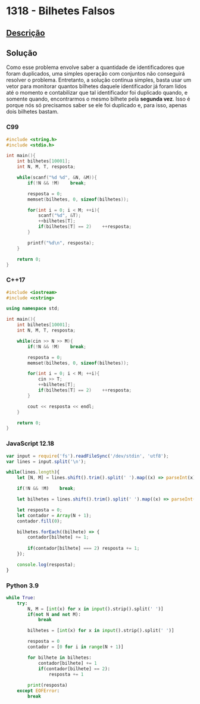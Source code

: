 # 1318 - Bilhetes Falsos

## [Descrição](https://www.beecrowd.com.br/judge/pt/problems/view/1318)

## Solução

Como esse problema envolve saber a quantidade de identificadores que foram duplicados, uma simples operação com conjuntos não conseguirá resolver o problema. Entretanto, a solução continua simples, basta usar um vetor para monitorar quantos bilhetes daquele identificador já foram lidos até o momento e contabilizar que tal identificador foi duplicado quando, e somente quando, encontrarmos o mesmo bilhete pela **segunda vez**. Isso é porque nós só precisamos saber se ele foi duplicado e, para isso, apenas dois bilhetes bastam.

### C99
```c
#include <string.h>
#include <stdio.h>

int main(){
    int bilhetes[10001];
    int N, M, T, resposta;

    while(scanf("%d %d", &N, &M)){
        if(!N && !M)    break;

        resposta = 0;
        memset(bilhetes, 0, sizeof(bilhetes));

        for(int i = 0; i < M; ++i){
            scanf("%d", &T);
            ++bilhetes[T];
            if(bilhetes[T] == 2)    ++resposta;
        }

        printf("%d\n", resposta);
    }

    return 0;
}
```

### C++17
```cpp
#include <iostream>
#include <cstring>

using namespace std;

int main(){
    int bilhetes[10001];
    int N, M, T, resposta;

    while(cin >> N >> M){
        if(!N && !M)    break;

        resposta = 0;
        memset(bilhetes, 0, sizeof(bilhetes));

        for(int i = 0; i < M; ++i){
            cin >> T;
            ++bilhetes[T];
            if(bilhetes[T] == 2)    ++resposta;
        }

        cout << resposta << endl;
    }

    return 0;
}
```

### JavaScript 12.18
```javascript
var input = require('fs').readFileSync('/dev/stdin', 'utf8');
var lines = input.split('\n');

while(lines.length){
    let [N, M] = lines.shift().trim().split(' ').map((x) => parseInt(x));

    if(!N && !M)    break;

    let bilhetes = lines.shift().trim().split(' ').map((x) => parseInt(x));

    let resposta = 0;
    let contador = Array(N + 1);
    contador.fill(0);

    bilhetes.forEach((bilhete) => {
        contador[bilhete] += 1;
        
        if(contador[bilhete] === 2) resposta += 1;
    });

    console.log(resposta);
}
```

### Python 3.9
```python
while True:
    try:
        N, M = [int(x) for x in input().strip().split(' ')]
        if(not N and not M):
            break

        bilhetes = [int(x) for x in input().strip().split(' ')]

        resposta = 0
        contador = [0 for i in range(N + 1)]

        for bilhete in bilhetes:
            contador[bilhete] += 1
            if(contador[bilhete] == 2):
                resposta += 1
        
        print(resposta)
    except EOFError:
        break
```